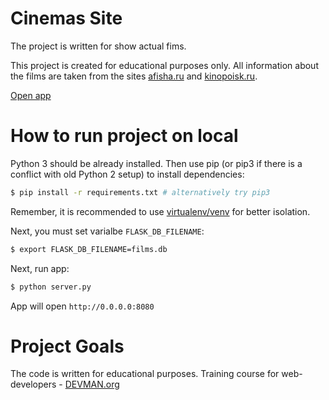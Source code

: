 # Cinemas Site

The project is written for show actual fims.

This project is created for educational purposes only. All information about the films are taken from the sites
 [afisha.ru](https://www.afisha.ru/)
and [kinopoisk.ru](https://www.kinopoisk.ru/).

[Open app](https://peaceful-fortress-17177.herokuapp.com/)

# How to run project on local

Python 3 should be already installed. Then use pip (or pip3 if there is a conflict with old Python 2 setup) to install dependencies:

```bash
$ pip install -r requirements.txt # alternatively try pip3
```
Remember, it is recommended to use [virtualenv/venv](https://devman.org/encyclopedia/pip/pip_virtualenv/) for better isolation.

Next, you must set varialbe `FLASK_DB_FILENAME`:

```bash
$ export FLASK_DB_FILENAME=films.db
```

Next, run app:

```bash
$ python server.py
```

App will open `http://0.0.0.0:8080`

# Project Goals

The code is written for educational purposes. Training course for web-developers - [DEVMAN.org](https://devman.org)
